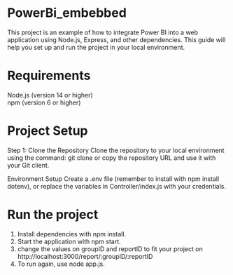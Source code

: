 # PowerBi_embebbed
This project is an example of how to integrate Power BI into a web application using Node.js, Express, and other dependencies. This guide will help you set up and run the project in your local environment.

# Requirements
Node.js (version 14 or higher)  
npm (version 6 or higher)

# Project Setup
Step 1: Clone the Repository
Clone the repository to your local environment using the command: git clone or copy the repository URL and use it with your Git client.

Environment Setup
Create a .env file (remember to install with npm install dotenv), or replace the variables in Controller/index.js with your credentials.



# Run the project
1. Install dependencies with npm install.
2. Start the application with npm start.
3. change the values on groupID and reportID to fit your project on http://localhost:3000/report/:groupID/:reportID
4. To run again, use node app.js.
